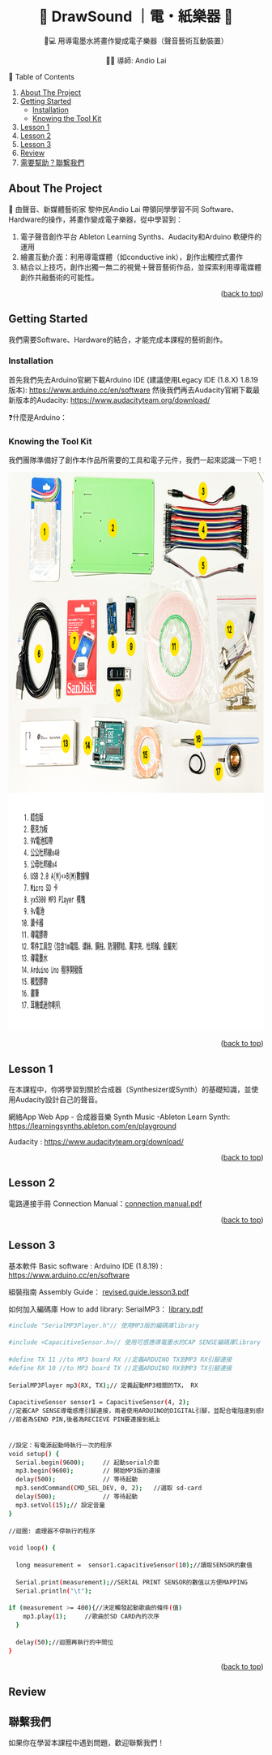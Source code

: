 <a name="readme-top"></a>

<h1 align="center">🎵 DrawSound ｜電・紙樂器 🎵</h1>
<p align="center">🎨💻 用導電墨水將畫作變成電子樂器（聲音藝術互動裝置）</p>
<p align="center">👨‍🏫 導師: Andio Lai</p>



  <summary>📖 Table of Contents</summary>
  <ol>
    <li> 
      <a href="#about-the-project"> About The Project</a>
    </li>
    <li>
      <a href="#getting-started"> Getting Started</a>
      <ul>
        <li><a href="#installation">Installation</a></li>
        <li><a href="#knowing-the-tool-kit">Knowing the Tool Kit</a></li>
      </ul>
    </li>
    <li><a href="#lesson-1">Lesson 1</a></li>
    <li><a href="#lesson-2">Lesson 2</a></li>
    <li><a href="#lesson-3">Lesson 3</a></li>
    <li><a href="#review">Review</a></li>
    <li><a href="#聯繫我們">需要幫助？聯繫我們</a></li>
  </ol>


## About The Project
🧠
由聲音、新媒體藝術家 黎仲民Andio Lai 帶領同學學習不同 Software、Hardware的操作，將畫作變成電子樂器，從中學習到：
1. 電子聲音創作平台 Ableton Learning Synths、Audacity和Arduino 軟硬件的運用
2. 繪畫互動介面：利用導電媒體（如conductive ink），創作出觸控式畫作
3. 結合以上技巧，創作出獨一無二的視覺＋聲音藝術作品，並探索利用導電媒體創作共融藝術的可能性。

<p align="right">(<a href="#readme-top">back to top</a>)</p>

## Getting Started
我們需要Software、Hardware的結合，才能完成本課程的藝術創作。

### Installation
首先我們先去Arduino官網下載Arduino IDE (建議使用Legacy IDE (1.8.X) 1.8.19版本): https://www.arduino.cc/en/software 
然後我們再去Audacity官網下載最新版本的Audacity: https://www.audacityteam.org/download/

❓什麼是Arduino：


### Knowing the Tool Kit
我們團隊準備好了創作本作品所需要的工具和電子元件，我們一起來認識一下吧！

<img src="images/toolkit.jpg" alt="toolkit" width="1920" height="1100">

<p align="right">(<a href="#readme-top">back to top</a>)</p>

## Lesson 1
在本課程中，你將學習到關於合成器（Synthesizer或Synth）的基礎知識，並使用Audacity設計自己的聲音。

網絡App Web App - 合成器音樂 Synth Music -Ableton Learn Synth: https://learningsynths.ableton.com/en/playground

Audacity : https://www.audacityteam.org/download/


<p align="right">(<a href="#readme-top">back to top</a>)</p>

## Lesson 2

電路連接手冊 Connection Manual：[connection manual.pdf](https://github.com/nixhehehe/testing1/files/10908029/connection.manual.pdf)
<p align="right">(<a href="#readme-top">back to top</a>)</p>

## Lesson 3
基本軟件 Basic software : 
Arduino IDE (1.8.19) : https://www.arduino.cc/en/software

組裝指南 Assembly Guide：
[revised.guide.lesson3.pdf](https://github.com/nixhehehe/testing1/files/10908037/revised.guide.lesson3.pdf)


如何加入編碼庫 How to add library: SerialMP3：
[library.pdf](https://github.com/nixhehehe/testing1/files/10908040/library.pdf)

```sh
#include "SerialMP3Player.h"// 使用MP3版的編碼庫library

#include <CapacitiveSensor.h>// 使用可感應導電墨水的CAP SENSE編碼庫library

#define TX 11 //to MP3 board RX //定義ARDUINO TX到MP3 RX引腳連接
#define RX 10 //to MP3 board TX //定義ARDUINO RX到MP3 TX引腳連接

SerialMP3Player mp3(RX, TX);// 定義起動MP3相關的TX， RX

CapacitiveSensor sensor1 = CapacitiveSensor(4, 2); 
//定義CAP SENSE導電感應引腳連接，兩者使用ARDUINO的DIGITAL引腳，並配合電阻達到感應運作 
//前者為SEND PIN,後者為RECIEVE PIN要連接到紙上


//設定：有電源起動時執行一次的程序
void setup() {
  Serial.begin(9600);     // 起動serial介面
  mp3.begin(9600);        // 開始MP3版的連接
  delay(500);             // 等待起動
  mp3.sendCommand(CMD_SEL_DEV, 0, 2);   //選取 sd-card
  delay(500);             // 等待起動
  mp3.setVol(15);// 設定音量
}

//迴圈: 處理器不停執行的程序

void loop() {

  long measurement =  sensor1.capacitiveSensor(10);//讀取SENSOR的數值

  Serial.print(measurement);//SERIAL PRINT SENSOR的數值以方便MAPPING
  Serial.println("\t");

if (measurement >= 400){//決定觸發起動歌曲的條件(值)
    mp3.play(1);     //歌曲於SD CARD內的次序
  }
  
  delay(50);//迴圈再執行的中間位
}
   ```

<p align="right">(<a href="#readme-top">back to top</a>)</p>

## Review

## 聯繫我們
如果你在學習本課程中遇到問題，歡迎聯繫我們！


